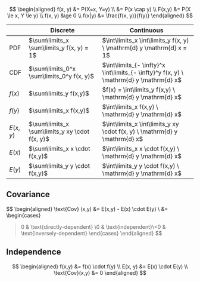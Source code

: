 

$$
\begin{aligned}
f(x, y)
&= P(X=x, Y=y) \\
&= P(x \cap y) \\
F(x,y) &= P(X \le x, Y \le y) \\
f(x, y) &\ge 0 \\
f(x|y) &= \frac{f(x, y)}{f(y)}
\end{aligned}
$$

|           | Discrete                                       | Continuous                                                   |
| --------- | ---------------------------------------------- | ------------------------------------------------------------ |
| PDF       | $\sum\limits_x \sum\limits_y f(x, y) = 1$      | $\int\limits_x \int\limits_y f(x, y) \ \mathrm{d} y \mathrm{d} x = 1$      |
| CDF       | $\sum\limits_0^x \sum\limits_0^y f(x, y)$      | $\int\limits_{- \infty}^x \int\limits_{- \infty}^y f(x, y) \ \mathrm{d} y \mathrm{d} x$ |
| $f(x)$    | $\sum\limits_y f(x,y)$                         | $f(x) = \int\limits_y f(x,y) \ \mathrm{d} y \mathrm{d} x$                  |
| $f(y)$    | $\sum\limits_x f(x,y)$                         | $\int\limits_x f(x,y) \ \mathrm{d} y \mathrm{d} x$                         |
| $E(x, y)$ | $\sum\limits_x \sum\limits_y xy \cdot f(x, y)$ | $\int\limits_x \int\limits_y xy \cdot f(x, y) \ \mathrm{d} y \mathrm{d} x$ |
| $E(x)$    | $\sum\limits_x x \cdot f(x,y)$                 | $\int\limits_x x \cdot f(x,y) \ \mathrm{d} y \mathrm{d} x$                 |
| $E(y)$    | $\sum\limits_y y \cdot f(x,y)$                 | $\int\limits_y y \cdot f(x,y) \ \mathrm{d} y \mathrm{d} x$                 |

## Covariance

$$
\begin{aligned}
\text{Cov} (x,y) &= E(x,y) - E(x) \cdot E(y) \\
&= 
\begin{cases}
>0 & \text{directly-dependent} \\0 & \text{independent}\\<0 & \text{inversely-dependent}
\end{cases}
\end{aligned}
$$

## Independence

$$
\begin{aligned}
f(x,y) &= f(x) \cdot f(y) \\
E(x, y) &= E(x) \cdot E(y) \\
\text{Cov}(x,y) &= 0
\end{aligned}
$$

